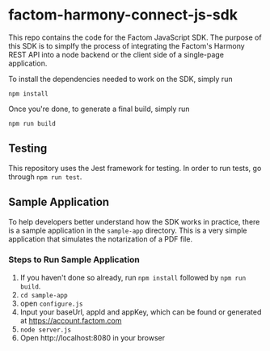 # factom-harmony-connect-js-sdk

This repo contains the code for the Factom JavaScript SDK. The purpose of this SDK is to simplfy the process of integrating the Factom's Harmony REST API into a node backend or the client side of a single-page application.

To install the dependencies needed to work on the SDK, simply run

`npm install`

Once you're done, to generate a final build, simply run

`npm run build`

## Testing

This repository uses the Jest framework for testing. In order to run tests, go through `npm run test`.

## Sample Application

To help developers better understand how the SDK works in practice, there is a sample application in the `sample-app` directory. This is a very simple application that simulates the notarization of a PDF file.

### Steps to Run Sample Application

1) If you haven't done so already, run `npm install` followed by `npm run build`.
2) `cd sample-app`
3) open `configure.js`
4) Input your baseUrl, appId and appKey, which can be found or generated at https://account.factom.com
5) `node server.js`
6) Open http://localhost:8080 in your browser
